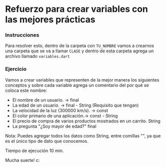 Refuerzo para crear variables con las mejores prácticas
=========

### Instrucciones
Para resolver esto, dentro de la carpeta con ```TU_NOMBRE``` vamos a crearnos una carpeta que se va a llamar ```CLASE``` y dentro de esta carpeta agrega un archivo llamado ```variables.dart```

### Ejercicio
Vamos a crear variables que representen de la mejor manera los siguientes conceptos y sobre cada variable agrega un comentario del por qué se coloca este nombre:
* El nombre de un usuario. -> final 
* La edad de un usuario. -> final - String (Requisito que tengan)
* La velocidad de la luz (300000 km/s). -> const 
* El color primario de una aplicación.-> const - String
* El precio de compra de varios productos mostrados en un carrito. String
* La pregunta "¿Soy mayor de edad?" final 

Nota: Puedes agregar todos los datos como String, entre comillas "", ya que es el único tipo de dato que conocemos.


Tiempo de ejecución 10 min. 

Mucha suerte! c: